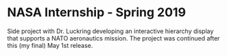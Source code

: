 # NASA Internship - Spring 2019

Side project with Dr. Luckring developing an interactive hierarchy display that supports a NATO aeronautics mission. The project was continued after this (my final) May 1st release.
